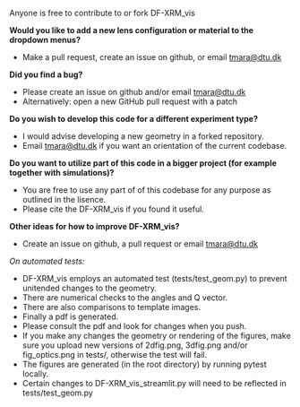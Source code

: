 Anyone is free to contribute to or fork DF-XRM_vis

**Would you like to add a new lens configuration or material to the dropdown menus?**
- Make a pull request, create an issue on github, or email tmara@dtu.dk

**Did you find a bug?**
- Please create an issue on github and/or email tmara@dtu.dk
- Alternatively: open a new GitHub pull request with a patch

**Do you wish to develop this code for a different experiment type?**
- I would advise developing a new geometry in a forked repository. 
- Email tmara@dtu.dk if you want an orientation of the current codebase.

**Do you want to utilize part of this code in a bigger project (for example together with simulations)?**
- You are free to use any part of of this codebase for any purpose as outlined in the lisence. 
- Please cite the DF-XRM_vis if you found it useful.

**Other ideas for how to improve DF-XRM_vis?**
- Create an issue on github, a pull request or email tmara@dtu.dk

*On automated tests:*
- DF-XRM_vis employs an automated test (tests/test_geom.py) to prevent unitended changes to the geometry. 
- There are numerical checks to the angles and Q vector.
- There are also comparisons to template images. 
- Finally a pdf is generated.
- Please consult the pdf and look for changes when you push.
- If you make any changes the geometry or rendering of the figures, make sure you upload new versions of 2dfig.png, 3dfig.png and/or fig_optics.png in tests/, otherwise the test will fail.
- The figures are generated (in the root directory) by running pytest locally.
- Certain changes to DF-XRM_vis_streamlit.py will need to be reflected in tests/test_geom.py
